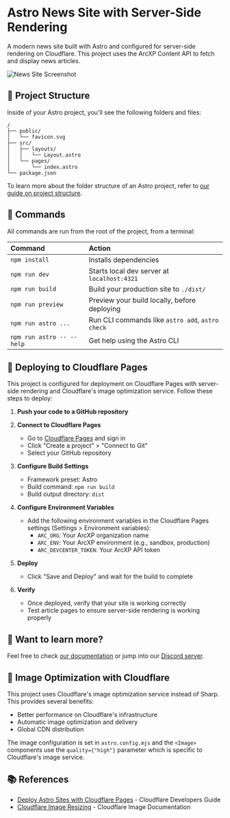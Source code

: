 # Astro News Site with Server-Side Rendering

A modern news site built with Astro and configured for server-side rendering on Cloudflare. This project uses the ArcXP Content API to fetch and display news articles.

![News Site Screenshot](https://github.com/withastro/astro/assets/2244813/a0a5533c-a856-4198-8470-2d67b1d7c554)

## 🚀 Project Structure

Inside of your Astro project, you'll see the following folders and files:

```text
/
├── public/
│   └── favicon.svg
├── src/
│   ├── layouts/
│   │   └── Layout.astro
│   └── pages/
│       └── index.astro
└── package.json
```

To learn more about the folder structure of an Astro project, refer to [our guide on project structure](https://docs.astro.build/en/basics/project-structure/).

## 🧞 Commands

All commands are run from the root of the project, from a terminal:

| Command                   | Action                                           |
| :------------------------ | :----------------------------------------------- |
| `npm install`             | Installs dependencies                            |
| `npm run dev`             | Starts local dev server at `localhost:4321`      |
| `npm run build`           | Build your production site to `./dist/`          |
| `npm run preview`         | Preview your build locally, before deploying     |
| `npm run astro ...`       | Run CLI commands like `astro add`, `astro check` |
| `npm run astro -- --help` | Get help using the Astro CLI                     |

## 🚀 Deploying to Cloudflare Pages

This project is configured for deployment on Cloudflare Pages with server-side rendering and Cloudflare's image optimization service. Follow these steps to deploy:

1. **Push your code to a GitHub repository**

2. **Connect to Cloudflare Pages**

   - Go to [Cloudflare Pages](https://pages.cloudflare.com/) and sign in
   - Click "Create a project" > "Connect to Git"
   - Select your GitHub repository

3. **Configure Build Settings**

   - Framework preset: Astro
   - Build command: `npm run build`
   - Build output directory: `dist`

4. **Configure Environment Variables**

   - Add the following environment variables in the Cloudflare Pages settings (Settings > Environment variables):
     - `ARC_ORG`: Your ArcXP organization name
     - `ARC_ENV`: Your ArcXP environment (e.g., sandbox, production)
     - `ARC_DEVCENTER_TOKEN`: Your ArcXP API token

5. **Deploy**

   - Click "Save and Deploy" and wait for the build to complete

6. **Verify**
   - Once deployed, verify that your site is working correctly
   - Test article pages to ensure server-side rendering is working properly

## 👀 Want to learn more?

Feel free to check [our documentation](https://docs.astro.build) or jump into our [Discord server](https://astro.build/chat).

## 🎨 Image Optimization with Cloudflare

This project uses Cloudflare's image optimization service instead of Sharp. This provides several benefits:

- Better performance on Cloudflare's infrastructure
- Automatic image optimization and delivery
- Global CDN distribution

The image configuration is set in `astro.config.mjs` and the `<Image>` components use the `quality={"high"}` parameter which is specific to Cloudflare's image service.

## 📚 References

- [Deploy Astro Sites with Cloudflare Pages](https://developers.cloudflare.com/pages/framework-guides/deploy-an-astro-site/) - Cloudflare Developers Guide
- [Cloudflare Image Resizing](https://developers.cloudflare.com/images/image-resizing/) - Cloudflare Image Documentation
